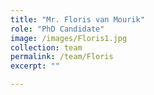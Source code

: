 ```yaml
---
title: "Mr. Floris van Mourik"
role: "PhD Candidate"
image: /images/Floris1.jpg
collection: team
permalink: /team/Floris
excerpt: ""

---
```




